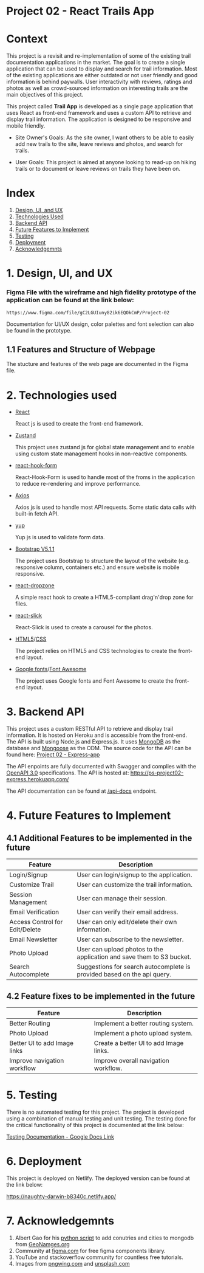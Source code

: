 # Project 02 - React Trails App

# Context

This project is a revisit and re-implementation of some of the existing trail documentation applications in the market. The goal is to create a single application that can be used to display and search for trail information. Most of the existing applications are either outdated or not user friendly and good information is behind paywalls. User interactivity with reviews, ratings and photos as well as crowd-sourced information on interesting trails are the main objectives of this project.

This project called **Trail App** is developed as a single page application that uses React as front-end framework and uses a custom API to retrieve and display trail information. The application is designed to be responsive and mobile friendly.

- Site Owner's Goals: As the site owner, I want others to be able to easily add new trails to the site, leave reviews and photos, and search for trails.

- User Goals: This project is aimed at anyone looking to read-up on hiking trails or to document or leave reviews on trails they have been on.

# Index

1. [Design, UI, and UX](#1-design-ui-and-ux)
2. [Technologies Used](#2-technologies-used)
3. [Backend API](#3-backend-api)
4. [Future Features to Implement](#4-future-features-to-implement)
5. [Testing](#5-testing)
6. [Deployment](#6-deployment)
7. [Acknowledgemnts](#7-acknowledgemnts)

# 1. Design, UI, and UX

### Figma File with the wireframe and high fidelity prototype of the application can be found at the link below:

    https://www.figma.com/file/gC2LGUIuny82ik6EQOkCmP/Project-02

Documentation for UI/UX design, color palettes and font selection can also be found in the prototype.

## 1.1 Features and Structure of Webpage

The stucture and features of the web page are documented in the Figma file.

# 2. Technologies used

- [React](https://reactjs.org/)

  React js is used to create the front-end framework.

- [Zustand](https://github.com/pmndrs/zustand/)

  This project uses zustand js for global state management and to enable using custom state management hooks in non-reactive components.

- [react-hook-form](https://react-hook-form.com/)

  React-Hook-Form is used to handle most of the froms in the application to reduce re-rendering and improve performance.

- [Axios](https://github.com/axios/axios)

  Axios js is used to handle most API requests. Some static data calls with built-in fetch API.

- [yup](https://github.com/jquense/yup)

  Yup js is used to validate form data.

- [Bootstrap V5.1.1](https://getbootstrap.com/docs/5.1/getting-started/introduction/)

  The project uses Bootstrap to structure the layout of the website (e.g. responsive column, containers etc.) and ensure website is mobile responsive.

- [react-dropzone](https://github.com/react-dropzone/react-dropzone)

  A simple react hook to create a HTML5-compliant drag'n'drop zone for files.

- [react-slick](https://react-slick.neostack.com/)

  React-Slick is used to create a carousel for the photos.

- [HTML5](https://developer.mozilla.org/en-US/docs/Glossary/HTML5)/[CSS](https://developer.mozilla.org/en-US/docs/Web/CSS)

  The project relies on HTML5 and CSS technologies to create the front-end layout.

- [Google fonts](https://fonts.google.com/)/[Font Awesome](https://fontawesome.com/)

  The project uses Google fonts and Font Awesome to create the front-end layout.

# 3. Backend API

This project uses a custom RESTful API to retrieve and display trail information. It is hosted on Heroku and is accessible from the front-end. The API is built using Node.js and Express.js. It uses [MongoDB](https://www.mongodb.com/) as the database and [Mongoose](https://mongoosejs.com/) as the ODM. The source code for the API can be found here: [Project 02 - Express-app](https://github.com/pratheesh1/Express-app)

The API enpoints are fully documented with Swagger and complies with the [OpenAPI 3.0](https://spec.openapis.org/oas/v3.1.0) specifications. The API is hosted at: https://ps-project02-express.herokuapp.com/

The API documentation can be found at [/api-docs](https://ps-project02-express.herokuapp.com/api-docs/) endpoint.

# 4. Future Features to Implement

## 4.1 Additional Features to be implemented in the future

| Feature                        | Description                                                             |
| ------------------------------ | ----------------------------------------------------------------------- |
| Login/Signup                   | User can login/signup to the application.                               |
| Customize Trail                | User can customize the trail information.                               |
| Session Management             | User can manage their session.                                          |
| Email Verification             | User can verify their email address.                                    |
| Access Control for Edit/Delete | User can only edit/delete their own information.                        |
| Email Newsletter               | User can subscribe to the newsletter.                                   |
| Photo Upload                   | User can upload photos to the application and save them to S3 bucket.   |
| Search Autocomplete            | Suggestions for search autocomplete is provided based on the api query. |

## 4.2 Feature fixes to be implemented in the future

| Feature                      | Description                            |
| ---------------------------- | -------------------------------------- |
| Better Routing               | Implement a better routing system.     |
| Photo Upload                 | Implement a photo upload system.       |
| Better UI to add Image links | Create a better UI to add Image links. |
| Improve navigation workflow  | Improve overall navigation workflow.   |

# 5. Testing

There is no automated testing for this project. The project is developed using a combination of manual testing and unit testing. The testing done for the critical functionality of this project is documented at the link below:

[Testing Documentation - Google Docs Link](https://docs.google.com/spreadsheets/d/1NdmoMiVTOYa_6QQPF1DB9nj-Geq7PeTOHpTLVGu_r94/edit#gid=0&range=B2:E37)

# 6. Deployment

This project is deployed on Netlify. The deployed version can be found at the link below:

https://naughty-darwin-b8340c.netlify.app/

# 7. Acknowledgemnts

1. Albert Gao for his [python script](https://github.com/Albert-Gao/world-cities-mongodb) to add conutries and cities to mongodb from [GeoNamges.org](http://www.geonames.org)
2. Community at [figma.com](https://www.figma.com/community) for free figma components library.
3. YouTube and stackoverflow community for countless free tutorials.
4. Images from [pngwing.com](https://www.pngwing.com) and [unsplash.com](https://unsplash.com/)
